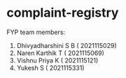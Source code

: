 # complaint-registry
FYP team members:
1) Dhivyadharshini S B ( 2021115029)
2) Naren Karthik T ( 2021115069)
3) Vishnu Priya K ( 2021115121)
4) Yukesh S ( 2021115331)
  
